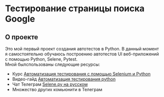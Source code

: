 # Тестирование страницы поиска Google
## О проекте
Это мой первый проект создания автотестов в Python. В данный момент я самостоятельно обучаюсь построению автотестов UI веб-приложений с помощью Python, Selene, Pytest.  
Мной былспользованы следующие ресурсы:
- Курс [Автоматизация тестирования с помощью Selenium и Python](https://stepik.org/course/575)
- Видео-гайд [Автоматизация тестирования python](https://www.youtube.com/playlist?list=PL8jIzbooWPdXN6thJ_bGnd9uZjby07DPC)
- Чат Телеграм [Selene.py на русском](https://t.me/selene_py_ru)
- Множество других комьюнити в Телеграм

